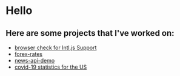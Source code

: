 # Hello

## Here are some projects that I've worked on:

* [browser check for Intl.js Support](https://ehom.github.io/intl.js-browser-check/)
* [forex-rates](https://ehom.github.io/forex-rates)
* [news-api-demo](http://ehom.github.io/news-api-demo)
* [covid-19 statistics for the US](http://ehom.github.io/Covid-19/)
